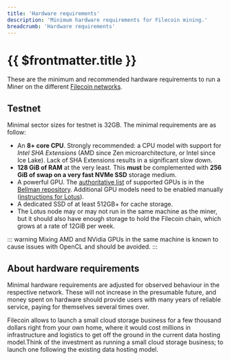 ```yaml
---
title: 'Hardware requirements'
description: 'Minimum hardware requirements for Filecoin mining.'
breadcrumb: 'Hardware requirements'
---
```


# {{ $frontmatter.title }}

These are the minimum and recommended hardware requirements to run a Miner on the different [Filecoin networks](https://networks.filecoin.io).

## Testnet

Minimal sector sizes for testnet is 32GB. The minimal requirements are as follow:

- An **8+ core CPU**. Strongly recommended: a CPU model with support for _Intel SHA Extensions_ (AMD since Zen microarchitecture, or Intel since Ice Lake). Lack of SHA Extensions results in a significant slow down.
- **128 GiB of RAM** at the very least. This **must** be complemented with **256 GiB of swap on a very fast NVMe SSD** storage medium.
- A powerful GPU. The [authoritative list](https://github.com/filecoin-project/bellman#supported--tested-cards) of supported GPUs is in the [Bellman repository](https://github.com/filecoin-project/bellman#supported--tested-cards). Additional GPU models need to be enabled manually ([instructions for Lotus](lotus/gpus.md)).
- A dedicated SSD of at least 512GB+ for cache storage.
- The Lotus node may or may not run in the same machine as the miner, but it should also have enough storage to hold the Filecoin chain, which grows at a rate of 12GiB per week.

::: warning
Mixing AMD and NVidia GPUs in the same machine is known to cause issues with OpenCL and should be avoided.
:::

## About hardware requirements

Minimal hardware requirements are adjusted for observed behaviour in the respective network. These will not increase in the presumable future, and money spent on hardware should provide users with many years of reliable service, paying for themselves several times over.

Filecoin allows to launch a small cloud storage business for a few thousand dollars right from your own home, where it would cost millions in infrastructure and logistics to get off the ground in the current data hosting model.Think of the investment as running a small cloud storage business; to launch one following the existing data hosting model.
